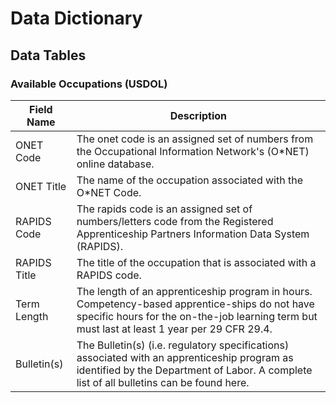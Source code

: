 # Data Dictionary

## Data Tables

### Available Occupations (USDOL)

Field Name | Description
-----|----------
 ONET Code | The onet code is an assigned set of numbers from the Occupational Information Network's (O*NET) online database. 
 ONET Title | The name of the occupation associated with the O*NET Code.  
 RAPIDS Code | The rapids code is an assigned set of numbers/letters code from the Registered Apprenticeship Partners Information Data System (RAPIDS).
 RAPIDS Title  | The title of the occupation that is associated with a RAPIDS code. 
 Term Length | The length of an apprenticeship program in hours. Competency-based apprentice-ships do not have specific hours for the on-the-job learning term but must last at least 1 year per 29 CFR 29.4. 
 Bulletin(s) | The Bulletin(s) (i.e. regulatory specifications) associated with an apprenticeship program as identified by the Department of Labor. A complete list of all bulletins can be found here. 
